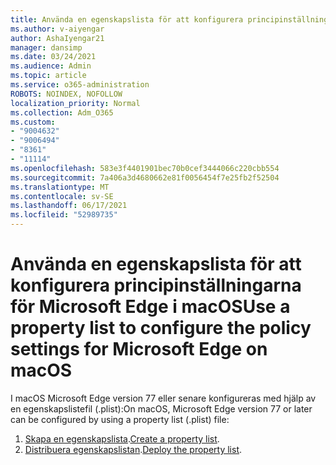 ```yaml
---
title: Använda en egenskapslista för att konfigurera principinställningarna för Microsoft Edge i macOS
ms.author: v-aiyengar
author: AshaIyengar21
manager: dansimp
ms.date: 03/24/2021
ms.audience: Admin
ms.topic: article
ms.service: o365-administration
ROBOTS: NOINDEX, NOFOLLOW
localization_priority: Normal
ms.collection: Adm_O365
ms.custom:
- "9004632"
- "9006494"
- "8361"
- "11114"
ms.openlocfilehash: 583e3f4401901bec70b0cef3444066c220cbb554
ms.sourcegitcommit: 7a406a3d4680662e81f0056454f7e25fb2f52504
ms.translationtype: MT
ms.contentlocale: sv-SE
ms.lasthandoff: 06/17/2021
ms.locfileid: "52989735"
---
```

# <a name="use-a-property-list-to-configure-the-policy-settings-for-microsoft-edge-on-macos"></a><span data-ttu-id="6217c-102">Använda en egenskapslista för att konfigurera principinställningarna för Microsoft Edge i macOS</span><span class="sxs-lookup"><span data-stu-id="6217c-102">Use a property list to configure the policy settings for Microsoft Edge on macOS</span></span>

<span data-ttu-id="6217c-103">I macOS Microsoft Edge version 77 eller senare konfigureras med hjälp av en egenskapslistefil (.plist):</span><span class="sxs-lookup"><span data-stu-id="6217c-103">On macOS, Microsoft Edge version 77 or later can be configured by using a property list (.plist) file:</span></span>

1. <span data-ttu-id="6217c-104">[Skapa en egenskapslista](https://go.microsoft.com/fwlink/?linkid=2134726).</span><span class="sxs-lookup"><span data-stu-id="6217c-104">[Create a property list](https://go.microsoft.com/fwlink/?linkid=2134726).</span></span>
1. <span data-ttu-id="6217c-105">[Distribuera egenskapslistan](https://go.microsoft.com/fwlink/?linkid=2134727).</span><span class="sxs-lookup"><span data-stu-id="6217c-105">[Deploy the property list](https://go.microsoft.com/fwlink/?linkid=2134727).</span></span>

